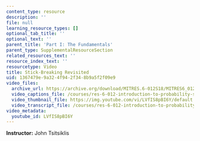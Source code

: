 ```yaml
---
content_type: resource
description: ''
file: null
learning_resource_types: []
optional_tab_title: ''
optional_text: ''
parent_title: 'Part I: The Fundamentals'
parent_type: SupplementalResourceSection
related_resources_text: ''
resource_index_text: ''
resourcetype: Video
title: Stick-Breaking Revisited
uid: 1367479e-9a32-4f94-2f34-8b9a5f2f09e9
video_files:
  archive_url: https://archive.org/download/MITRES.6-012S18/MITRES6_012S18_L13-04_300k.mp4
  video_captions_file: /courses/res-6-012-introduction-to-probability-spring-2018/5b4947d0c0175aebb4777d8fc95410f6_LVfIS8pBI6Y.vtt
  video_thumbnail_file: https://img.youtube.com/vi/LVfIS8pBI6Y/default.jpg
  video_transcript_file: /courses/res-6-012-introduction-to-probability-spring-2018/48a768c89b4fe8b45dd5c15ff2921caa_LVfIS8pBI6Y.pdf
video_metadata:
  youtube_id: LVfIS8pBI6Y
---
```


**Instructor:** John Tsitsiklis